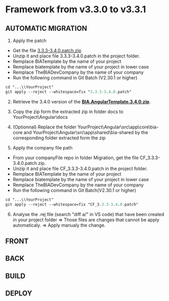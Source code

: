 # Framework from v3.3.0 to v3.3.1

## AUTOMATIC MIGRATION
1. Apply the patch
* Get the file [3.3.3-3.4.0.patch.zip](./Patch/3.3.3-3.4.0.patch.zip)
* Unzip it and place file 3.3.3-3.4.0.patch in the project folder.
* Remplace BIATemplate by the name of your project
* Remplace biatemplate by the name of your project in lower case
* Remplace TheBIADevCompany by the name of your company
* Run the following command in Git Batch (V2.30.1 or higher)
```ps
cd "...\\YourProject"
git apply --reject --whitespace=fix "3.3.3-3.4.0.patch"
```

2. Retrieve the 3.4.0 version of the **[BIA.AngularTemplate.3.4.0.zip](../BIAExtension/V3.4.0/BIA.AngularTemplate.3.4.0.zip)**.

3. Copy the zip form the extracted zip in folder docs to YourProject\Angular\docs

4. (Optionnal) Replace the folder YourProject\Angular\src\app\core\bia-core and YourProject\Angular\src\app\shared\bia-shared by the corresponding folder extracted form the zip

5. Apply the company file path
* From your companyFile repo in folder Migration, get the file CF_3.3.3-3.4.0.patch.zip.
* Unzip it and place file CF_3.3.3-3.4.0.patch in the project folder.
* Remplace BIATemplate by the name of your project
* Remplace biatemplate by the name of your project in lower case
* Remplace TheBIADevCompany by the name of your company
* Run the following command in Git Batch(V2.30.1 or higher)
```ps
cd "...\\YourProject"
git apply --reject --whitespace=fix "CF_3.3.3-3.4.0.patch"
```

6. Analyse the .rej file (search "diff a/" in VS code) that have been created in your project folder
=> Those files are changes that cannot be apply automaticaly.
=> Apply manualy the change.

## FRONT

## BACK

## BUILD 

## DEPLOY
